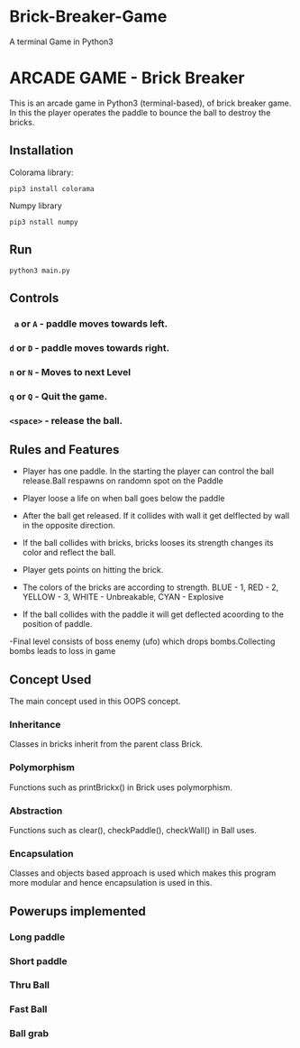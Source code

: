 # Brick-Breaker-Game
A terminal Game in Python3 
# ARCADE GAME - Brick Breaker

This is an arcade game in Python3 (terminal-based), of brick breaker game. In this the player operates the paddle to bounce the ball to destroy the bricks.

## Installation

Colorama library:
```
pip3 install colorama
```
Numpy library
```
pip3 nstall numpy
```
## Run
```
python3 main.py
```

## Controls
### ` a` or `A` - paddle moves towards left.
### `d` or `D` - paddle moves towards right.
### `n` or `N` - Moves to next Level
### `q` or `Q` - Quit the game.
### `<space>` - release the ball.

## Rules and Features


- Player has one paddle. In the starting the player can control the ball release.Ball respawns on randomn spot on the Paddle

- Player loose a life on when ball goes below the paddle

- After the ball get released. If it collides with wall it get delflected by wall in the opposite direction.

- If the ball collides with bricks, bricks looses its strength changes its color and reflect the ball.

- Player gets points on hitting the brick.

- The colors of the bricks are according to strength. 
BLUE - 1, RED - 2, YELLOW - 3, WHITE - Unbreakable, CYAN - Explosive

- If the ball collides with the paddle it will get deflected acoording to the position of paddle.

-Final level consists of boss enemy (ufo) which drops bombs.Collecting bombs leads to  loss in game

## Concept Used

The main concept used in this OOPS concept.

### Inheritance

Classes in bricks inherit from the parent class Brick.

### Polymorphism

Functions such as printBrickx() in Brick uses polymorphism.



### Abstraction

Functions such as clear(), checkPaddle(), checkWall() in Ball uses.

### Encapsulation

Classes and objects based approach is used which makes this program more modular and hence encapsulation is used in this.

## Powerups implemented

### Long paddle 
### Short paddle 
### Thru Ball 
### Fast Ball
### Ball grab 
